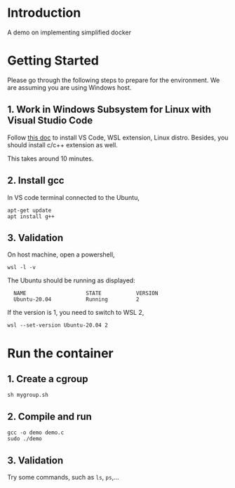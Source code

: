 # Introduction 
A demo on implementing simplified docker

# Getting Started
Please go through the following steps to prepare for the environment. We are assuming you are using Windows host.

## 1. Work in Windows Subsystem for Linux with Visual Studio Code
Follow [this doc](https://code.visualstudio.com/docs/remote/wsl-tutorial) to install VS Code, WSL extension, Linux distro.
Besides, you should install c/c++ extension as well.

This takes around 10 minutes. 

## 2. Install gcc
In VS code terminal connected to the Ubuntu, 
```
apt-get update
apt install g++
```

## 3. Validation
On host machine, open a powershell,
```
wsl -l -v
```
The Ubuntu should be running as displayed:
```
  NAME                   STATE           VERSION
  Ubuntu-20.04           Running         2
```
If the version is 1, you need to switch to WSL 2,
```
wsl --set-version Ubuntu-20.04 2
```

# Run the container

## 1. Create a cgroup
```
sh mygroup.sh
```

## 2. Compile and run
```
gcc -o demo demo.c
sudo ./demo
```

## 3. Validation
Try some commands, such as `ls`, `ps`,...